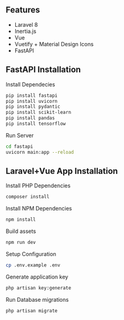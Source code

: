 ## Features

- Laravel 8
- Inertia.js
- Vue
- Vuetify + Material Design Icons
- FastAPI

## FastAPI Installation

Install Dependecies
```bash
pip install fastapi
pip install uvicorn
pip install pydantic
pip install scikit-learn
pip install pandas
pip install tensorflow
```
Run Server
```bash
cd fastapi
uvicorn main:app --reload
```

## Laravel+Vue App Installation

Install PHP Dependencies

```bash
composer install
```

Install NPM Dependencies

```bash
npm install
```

Build assets

```bash
npm run dev
```

Setup Configuration

```bash
cp .env.example .env
```

Generate application key

```bash
php artisan key:generate
```

Run Database migrations

```bash
php artisan migrate
```
